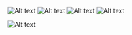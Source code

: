 
![Alt text](https://gifcity.carrd.co/assets/images/gallery83/9517dc09.png?v=d55ea43d) ![Alt text](https://gifcity.carrd.co/assets/images/gallery85/ea14646b.gif?v=d55ea43d)
![Alt text](https://gifcity.carrd.co/assets/images/gallery85/03d58297.png?v=d55ea43d) ![Alt text](https://gifcity.carrd.co/assets/images/gallery320/75ed242d.jpg?v=d55ea43d)

![Alt text](https://gifcity.carrd.co/assets/images/gallery51/1a1c7779.gif?v=d55ea43d)
